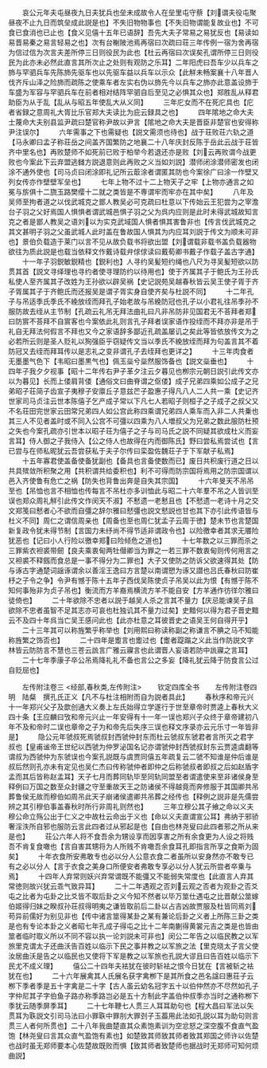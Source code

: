 <!-- { "loadSidebar": true } -->
　　哀公元年夫屯昼夜九日夫犹兵也垒未成故令人在垒里屯守蔡【刘谓夫役屯聚昼夜不止九日而筑垒成此説是也】不失旧物物事也【不失旧物谓能复故业也】不可食已食消也已止也【食义见僖十五年已语辞】吾先大夫子常易之易犹反也【易读如易晋易秦之易言轻易之也】次有台榭陂池焉再宿曰次疏曰荘三年传例一宿为舍再宿为信过信为次言夫差所停三日则役民为此也【杜云再宿曰次误矣孔谓所停三日则役民为此亦未必然此直言其所次止之处则有观防之乐耳】二年阳虎曰吾车少以兵车之斾与罕驷兵车先陈斾先驱车也以先驱车益以兵车以示众【此觧未畅案襄十八年晋人伐齐斥山泽之险斾而疏陈之使乘车者左实右伪以斾先今以兵车之斾亦此意盖设斾于车盛为军容与罕驷兵车在前者相对结阵罕驷自后至见之必惧其众也】郑胜乱从释君助臣为从于乱【乱从与昭五年使乱大从义同】
　　三年庀女而不在死庀具也【庀者省録之意周礼大胥比乐官郑大夫读比为庇云録具之也】
　　四年隂地之命大夫士蔑命大夫别县监尹疏曰楚官称尹故以尹言【隂地之命大夫是晋臣非楚官也安得称尹注误尔】
　　六年需事之下也需疑也【説文需须也待也】战于荘败荘六轨之道【马永卿曰孟子称荘岳之间盖齐国繁防之地襄二十八年庆封反陈于岳此云战于荘皆齐中里名也】再败楚师不如死前已败于柏举今若退还亦是败【刘云再败谓今战更败也今案此下云弃盟逃雠方説退意则此再败之义当如刘説】潜师闭涂潜师密发也闭涂不通外使也【司马贞曰闭涂即礼记所云菆涂者谓匿其防也今案徐广曰涂一作壁又列女传亦作壁壁军垒也】
　　七年上物不过十二上物天子之牢【上物亦通言之如冕与旂俱十二旒玉路樊缨十二就之类皆是不専谓牢而牢亦在其中矣】
　　八年及吴师至拘者道之以伐武城克之鄫人教吴必可克疏曰杜意以下传始云王犯尝为之宰澹台子羽之父好焉国人惧惧者谓武城邑惧子羽之父为呉内应则是此时未得武城故知言克之者是鄫人教吴之语刘以为实克武域国人惧者惧其害鲁非也【传言伐武城克之其文甚明子羽之父虽武城人此时盖在鲁故国人惧其为内应耳刘説于传文为顺未可非也】景伯负载造于莱门以言不见从故负载书将欲出盟【刘谓载非载书盖负载器物欲往为质此説是也载当依释文作戴诗载弁俅俅读曰戴荀卿书戴子作载子盖古字通】
　　十一年子羽鋭敏鋭精也【鋭利也】人寻约吴髪短约绳也八尺为寻吴髪短欲以防贯其首【説文寻绎理也寻约者使寻理防约以待用也】使于齐属其子于鲍氏为王孙氏私使人至齐属其子改姓为王孙欲以辟吴祸【史记説苑吴越春秋皆云吴王使子胥于齐子胥属其子于齐鲍氏而还报吴是谓子胥实身自使齐矣与杜説不同】
　　十二年孔子与吊适季氏季氏不絻放绖而拜孔子始老故与吊絻防冠也孔子以小君礼往吊季孙不服防故去绖从主节制【孔疏云礼吊无拜法曲礼曰凡非吊防非见国君无不荅拜者郑曰防賔不荅拜不自賔客也今案依此礼则言孔子拜者误家语作投绖而不拜亦非是吊于礼自无拜法何假言不拜也又今之家语辞多鄙近孔疏盖屡讥之矣此等皆依放传文为之必若所云则是圣人贬礼以狥强臣乎窃疑传文当以季氏不絻放绖而拜为句盖言其不着防冠又去绖而拜耳传以是志礼之变非谓孔子去绖拜也更详之】
　　十三年肉食者无墨墨气色下【韦昭曰墨黒气也】佩玉橤兮橤然服饰备也【説文橤垂也】
　　十四年子我夕夕视事【昭十二年传右尹子革夕注云夕暮见也栁宗元朝日説引此传文亦以为暮见】长而上偻肩背偻【通俗文曰曲脊谓之伛偻】成子兄弟四乘如公成子之兄弟昭子荘简子齿宣子夷穆子安廪丘子意兹芒子盈惠子得凡八人二人共一乘【史记齐世家司马贞注云世本陈僖子乞产成子常以下凡七人若昭子则桓子之子成子之叔父又不名荘田完世家云田常兄弟四人如公宫此称四乘谓兄弟四人乘车而入非二人共乗也其三人不见者盖时或不同入公宫不可彊以四乘为八人増叔父为兄弟之数此服防杜预之失也今案孔疏亦引世本以昭子荘为僖子之子与司马氏之説不同疑其欲成杜义而妄言耳】侍人御之子我侍入【公之侍人也故得在内而御陈氏】野曰尝私焉尝试也【言已尝与在师私昵犹云吾尝获私于夫子尔传曰栾盈佐魏荘子于下军献子私焉】
　　十五年寡君使盖备使备犹副也【备具也言备使数而已】废日共积废行道之日以共具殡敛所积聚之用【共积谓共给委积也】利不可得而防宗国将焉用之防宗国谓以邑入齐使鲁有危亡之祸【防失也背鲁出奔是自失其宗国】
　　十六年旻天不吊吊至也【吊恤也言不相恤也传每言不吊杜亦多训恤此与昭二十六年羣不吊之人皆训至误也郑众周礼觧引此传文作闵天不淑】不慭遗一老慭且也【不憖遗一老诗十月之交文郑笺曰慭者心不欲而自彊之辞尔雅曰憖彊也説文憖説也甘也其下亦引此传语皆与杜义不同】周仁之谓信周亲也【周备也至也周仁犹孟子云周于徳】楚未节也言楚国新复政令犹未得节制【言国力未纾尚不得节适非谓政令也】以险徼幸者其求无餍险犹恶也【记曰小人行险以徼幸郑曰险倾危之道也】
　　十七年数之以三罪而杀之三罪紫衣袒裘带劒【良夫乘衷甸两牡僣卿当为罪之一若三罪不数衷甸则传何用言之又袒裘不释劔而食总是一事不得分为二罪也】大子又使防之防诉父欲速得其处【防与诼古字通楚词謡诼谓余以善淫王逸曰方言楚以南谓愬为诼又譛也吕氏春秋曰防崔杼之子令之争】令尹有憾于陈十五年子西伐吴陈使贞子吊吴以此为恨【有憾于陈不知何事殆非为贞子吊也】衡流而方羊裔焉横流方羊不能自安【方羊通作彷徉尔雅曰徒倚也】
　　二十年欲除不忠者以説于越吴人杀之言其不量力【庆忌能谏吴子且欲除不忠者虽智不足其志亦可哀也杜独讥其不量力过矣】史黯何以得为君子晋史黯云不及四十年呉当亡吴王感问此也【此亦杜意之耳彼晋史之语吴王何自得开乎】
　　二十三年其可以称旌繁乎称举也【刘用熙曰称读称副之称谦言不腆之马不知能称旌繁之饰否也】
　　二十四年是躗言也躗过也【躗者踶蹋之义此当作防説文字林皆云防防言不慧也三苍云詤言广雅云寱言也此谓晋人妄语若防中詤寱之言耳】
　　二十七年季康子卒公吊焉降礼礼不备也言公之多妄【降礼犹云降于防食言公过自贬屈也】

　　左传附注卷三
<经部,春秋类,左传附注>
　　钦定四库全书
　　左传附注卷四　　　　　　明　陆粲　撰孔氏正义【凡不与杜注相附而自为説者具此】
　　春秋序和帝元兴十一年郑兴父子及歆创通大义奏上左氏始得立学遂行于世至章帝时贾逵上春秋大义四十条【王应麟曰攷和帝元兴止一年安得有十一年一误也郑兴子众终于章帝建初八年不及和帝时二误也章帝之子为和帝先后失序三误也释文序录亦云元乐寸一年皆非是】
　　隐公元年虢叔死焉虢叔封西虢仲封东而杜云虢叔东虢君者言所灭之君字叔也【皇甫谧帝王世纪以西虢为仲罗泌国名记亦谓虢仲封西虢叔封东云贾逵虞翻等谓叔为西虢仲为东虢误也今案孔説既与虞贾同僖五年疏复云二虢不知谁是仲后谁是叔后然则孔亦未有定见也吴仁杰曰传称虢仲者即仲之后称虢叔者即叔之后如赵盾字孟而其后皆称赵孟耳】天子七月而葬同轨毕至同轨同盟至者谓遣使来至非诸侯身至释例曰万国之数至众封疆之守至重故天王之防诸侯不得越竟而奔修服于其国卿共吊葬鲁侯无故而穆伯如周吊此天子崩诸侯遣卿共吊葬之经传也【释例之説非是先儒尝辨之其引穆伯事盖春秋时所行非周礼则然也】
　　三年立穆公其子飨之命以义夫穆公命立殇公出于仁义之中故杜云命出于义也【命以义夫直谓宣公耳】弗纳于邪骄奢淫泆所自邪也服防云言此四者过从邪起是也【自由也林尧叟曰此四者邪之所从来是也】
　　荘公六年人将不食吾余为甥设享而因享害之所有余食更为人设之将贱吾不肯复食噉也【言自害其甥将为人所贱不肯噉吾余食耳孔即指言所享之食斯为固矣】
　　十年衣食所安弗敢专也必以分人公意衣食二者虽所以安身然亦不敢专已有之必以分人【言于衣食之美身口所便安者弗敢专享必以分人犹云所尝者卒乗与焉】
　　十四年人弃常则妖兴弃常谓既不能彊又不能弱失常度也【此直言人弃其常徳则故兴犹云乖气致异耳】
　　二十二年遇观之否刘云观之否者为观卦之否爻屯之比者为屯卦之比爻皆不取后卦之义今知不然者以毕万筮仕遇屯之比晋献公筮嫁伯姬得归妹之睽叔孙荘叔得明夷之谦皆取前后二卦以占吉凶故贾服及杜皆同焉刘苟异前儒好为别见非也【传中诸言筮得某卦之某有兼论后卦之义者上所陈三卦之类是也有专论本卦之义者昭七年孔成子得屯之比十二年南蒯得黄裳元吉之类是也皆由筮者临时取义所以不同不容以执一论刘説未可非也】闵公二年告之以临民教之以军旅里克谓太子还曲沃告百姓以临示下民之事并教之以军旅之法【里克晓太子言父使汝居曲沃是告之以临民也又使将下军是教之以军旅也孔説大谬且曰告百姓以临示下民尤不成义理】
　　僖公二十四年夫袪犹在彼时斩袪之恨今日犹在【言被斩之袪犹在也】
　　二十六年展禽其人氏展名获字禽栁下是其所食之邑名諡曰惠荘子云栁下季者季是五十字禽是二十字【古人虽云幼名冠字五十以伯仲然亦不尽然如孔子字仲尼其子字伯鱼子路亦称季路岂必是五十方制此字盖伯仲叔季亦当时之通称栁下季犹云随季屏季耳】
　　二十七年鞭七人贯三人耳耳助句也【程大昌曰军法以矢贯耳为聅説文引司马法曰小罪聅中罪刖大罪刭子玉葢用此法如孔説以耳为助句则言贯三人者何所贯也】二十八年我曲楚直其众素饱素训为空忿怒之深空腹不食直气盈饱【林尧叟曰言其众直气盈饱有素也】如楚致其师致其师者致其郑国之师许以佐楚也战时虽无郑师要本心佐楚故既败而惧【致其师者致楚师也据战时无郑师可知何烦曲説】
